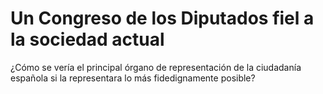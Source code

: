 # Un Congreso de los Diputados fiel a la sociedad actual
¿Cómo se vería el principal órgano de representación de la ciudadanía española si la representara lo más fidedignamente posible?
